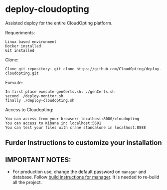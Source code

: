 # deploy-cloudopting
Assisted deploy for the entire CloudOpting platform.

Requeriments:

    Linux based environment
    Docker installed
    Git installed

Clone:

    Clone git repository: git clone https://github.com/CloudOpting/deploy-cloudopting.git

Execute:

    In first place execute genCerts.sh: ./genCerts.sh
    second ./deploy-monitor.sh
    finally ./deploy-cloudopting.sh

Access to Cloudopting:

    You can access from your browser: localhost:8080/cloudopting
    You can access to Kibana in: localhost:5601
    You can test your files with crane standalone in localhost:8888

## Furder Instructions to customize your installation


## IMPORTANT NOTES:

- For production use, change the default password on `manager` and database. Follow [build instructions for manager](manager/build-instructions.md). It is needed to re-build all the project.
